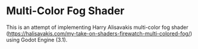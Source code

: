 # Multi-Color Fog Shader

This is an attempt of implementing Harry Alisavakis multi-color fog shader (https://halisavakis.com/my-take-on-shaders-firewatch-multi-colored-fog/) using Godot Engine (3.1).
